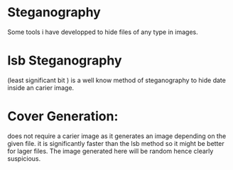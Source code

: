 # Steganography
Some tools i have developped to hide files of any type in images.
# lsb Steganography
(least significant bit )
is a well know method of steganography to hide date inside an carier image.

# Cover Generation:
does not require a carier image as it generates an image depending on the 
given file.
it is significantly faster than the lsb method so it might be better for lager
files.
The image generated here will be random hence clearly suspicious.

